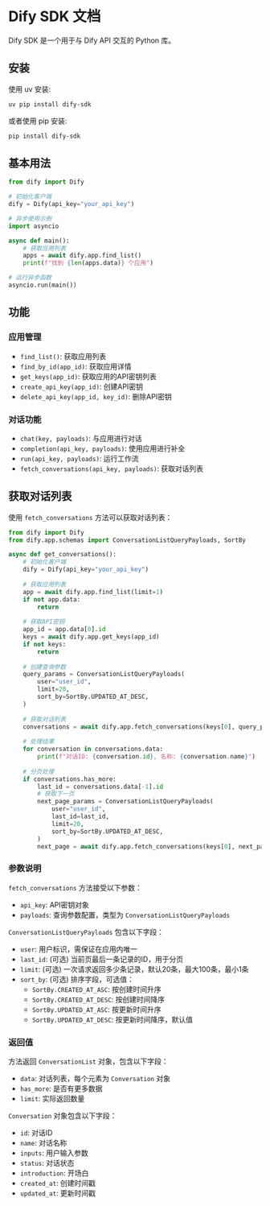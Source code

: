 # Dify SDK 文档

Dify SDK 是一个用于与 Dify API 交互的 Python 库。

## 安装

使用 uv 安装:

```bash
uv pip install dify-sdk
```

或者使用 pip 安装:

```bash
pip install dify-sdk
```

## 基本用法

```python
from dify import Dify

# 初始化客户端
dify = Dify(api_key="your_api_key")

# 异步使用示例
import asyncio

async def main():
    # 获取应用列表
    apps = await dify.app.find_list()
    print(f"找到 {len(apps.data)} 个应用")

# 运行异步函数
asyncio.run(main())
```

## 功能

### 应用管理

- `find_list()`: 获取应用列表
- `find_by_id(app_id)`: 获取应用详情
- `get_keys(app_id)`: 获取应用的API密钥列表
- `create_api_key(app_id)`: 创建API密钥
- `delete_api_key(app_id, key_id)`: 删除API密钥

### 对话功能

- `chat(key, payloads)`: 与应用进行对话
- `completion(api_key, payloads)`: 使用应用进行补全
- `run(api_key, payloads)`: 运行工作流
- `fetch_conversations(api_key, payloads)`: 获取对话列表

## 获取对话列表

使用 `fetch_conversations` 方法可以获取对话列表：

```python
from dify import Dify
from dify.app.schemas import ConversationListQueryPayloads, SortBy

async def get_conversations():
    # 初始化客户端
    dify = Dify(api_key="your_api_key")
    
    # 获取应用列表
    app = await dify.app.find_list(limit=1)
    if not app.data:
        return
    
    # 获取API密钥
    app_id = app.data[0].id
    keys = await dify.app.get_keys(app_id)
    if not keys:
        return
    
    # 创建查询参数
    query_params = ConversationListQueryPayloads(
        user="user_id",
        limit=20,
        sort_by=SortBy.UPDATED_AT_DESC,
    )
    
    # 获取对话列表
    conversations = await dify.app.fetch_conversations(keys[0], query_params)
    
    # 处理结果
    for conversation in conversations.data:
        print(f"对话ID: {conversation.id}, 名称: {conversation.name}")
    
    # 分页处理
    if conversations.has_more:
        last_id = conversations.data[-1].id
        # 获取下一页
        next_page_params = ConversationListQueryPayloads(
            user="user_id",
            last_id=last_id,
            limit=20,
            sort_by=SortBy.UPDATED_AT_DESC,
        )
        next_page = await dify.app.fetch_conversations(keys[0], next_page_params)
```

### 参数说明

`fetch_conversations` 方法接受以下参数：

- `api_key`: API密钥对象
- `payloads`: 查询参数配置，类型为 `ConversationListQueryPayloads`

`ConversationListQueryPayloads` 包含以下字段：

- `user`: 用户标识，需保证在应用内唯一
- `last_id`: (可选) 当前页最后一条记录的ID，用于分页
- `limit`: (可选) 一次请求返回多少条记录，默认20条，最大100条，最小1条
- `sort_by`: (可选) 排序字段，可选值：
  - `SortBy.CREATED_AT_ASC`: 按创建时间升序
  - `SortBy.CREATED_AT_DESC`: 按创建时间降序
  - `SortBy.UPDATED_AT_ASC`: 按更新时间升序
  - `SortBy.UPDATED_AT_DESC`: 按更新时间降序，默认值

### 返回值

方法返回 `ConversationList` 对象，包含以下字段：

- `data`: 对话列表，每个元素为 `Conversation` 对象
- `has_more`: 是否有更多数据
- `limit`: 实际返回数量

`Conversation` 对象包含以下字段：

- `id`: 对话ID
- `name`: 对话名称
- `inputs`: 用户输入参数
- `status`: 对话状态
- `introduction`: 开场白
- `created_at`: 创建时间戳
- `updated_at`: 更新时间戳
